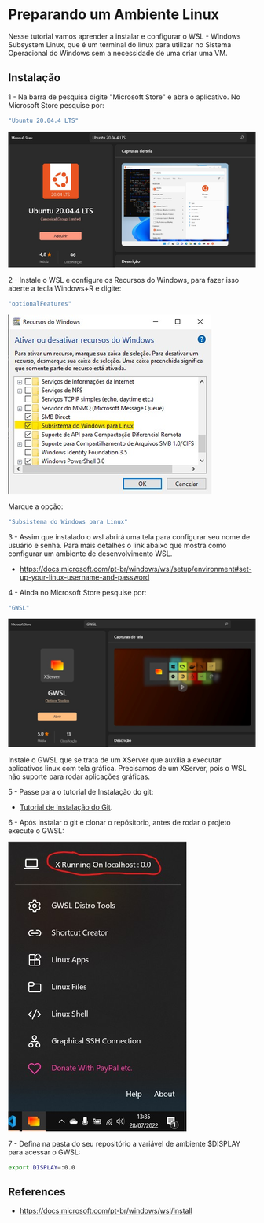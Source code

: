 # Preparando um Ambiente Linux
Nesse tutorial vamos aprender a instalar e configurar o WSL - Windows Subsystem Linux, que é um terminal do linux para utilizar no Sistema Operacional do Windows sem a necessidade de uma criar uma VM.

## Instalação

1 - Na barra de pesquisa digite "Microsoft Store" e abra o aplicativo. No Microsoft Store pesquise por:  
```bash
"Ubuntu 20.04.4 LTS"   
```
<img src="imagens/ubuntu.jpg" alt="Ubuntu 20.04.4 LTS"/>


2 - Instale o WSL e configure os Recursos do Windows, para fazer isso aberte a tecla Windows+R e digite:
```bash
"optionalFeatures"
```
<img src="imagens/config.jpg" alt="Recurso do Windows"/>


Marque a opção:
```bash
"Subsistema do Windows para Linux"
```
3 - Assim que instalado o wsl abrirá uma tela para configurar seu nome de usuário e senha. Para mais detalhes o link abaixo que mostra como configurar um ambiente de desenvolvimento WSL.  
- https://docs.microsoft.com/pt-br/windows/wsl/setup/environment#set-up-your-linux-username-and-password


4 - Ainda no Microsoft Store pesquise por:
```bash
"GWSL"
```
<img src="imagens/xserver.jpg" alt="XServer"/>

Instale o GWSL que se trata de um XServer que auxilia a executar aplicativos linux com tela gráfica. Precisamos de um XServer, pois o WSL não suporte para rodar aplicações gráficas.


5 - Passe para o tutorial de Instalação do git:

- [Tutorial de Instalação do Git](/tutoriais/gerador-asda/INSTALARGIT.md).


6 - Após instalar o git e clonar o repósitorio, antes de rodar o projeto execute o GWSL:

<img src="imagens/gwsl.jpg" alt="XServer"/>

7 - Defina na pasta do seu repositório a variável de ambiente $DISPLAY para acessar o GWSL:

```bash
export DISPLAY=:0.0 
```

## References ##
- https://docs.microsoft.com/pt-br/windows/wsl/install

